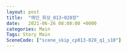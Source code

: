 ```yaml
---
layout: post
title:  "메인_회상_013~028장"
date:   2021-06-26 08:00:00 +0000
categories: Main
Tags: Story Main
SceneCode: ["scene_skip_cp013-028_q1_s10"]
---
```

